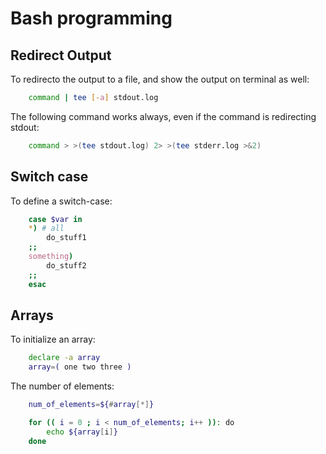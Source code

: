# Bash programming

## Redirect Output

To redirecto the output to a file, and show the output on terminal as well:
```sh
    command | tee [-a] stdout.log
```

The following command works always, even if the command is redirecting stdout:
```sh
    command > >(tee stdout.log) 2> >(tee stderr.log >&2)
```

## Switch case

To define a switch-case:
```sh
    case $var in
    *) # all
        do_stuff1
    ;;
    something)
        do_stuff2
    ;;
    esac 
```

## Arrays

To initialize an array:
```sh
    declare -a array
    array=( one two three )
```

The number of elements:
```sh
    num_of_elements=${#array[*]}

    for (( i = 0 ; i < num_of_elements; i++ )): do
        echo ${array[i]}
    done
```
